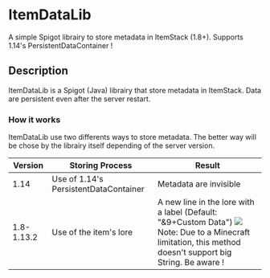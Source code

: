 # ItemDataLib
A simple Spigot librairy to store metadata in ItemStack (1.8+). Supports 1.14's PersistentDataContainer !

## Description
ItemDataLib is a Spigot (Java) librairy that store metadata in ItemStack. Data are persistent even after the server restart.

### How it works
ItemDataLib use two differents ways to store metadata. The better way will be chose by the librairy itself depending of the server version.

| Version | Storing Process | Result |
|--|--|--|
| 1.14 | Use of 1.14's PersistentDataContainer | Metadata are invisible |
| 1.8-1.13.2 | Use of the item's lore | A new line in the lore with a label (Default: "&9+Custom Data") ![](http://image.noelshack.com/fichiers/2019/34/1/1566211724-2019-08-14-10-22-41.png)Note: Due to a Minecraft limitation, this method doesn't support big String. Be aware !|
